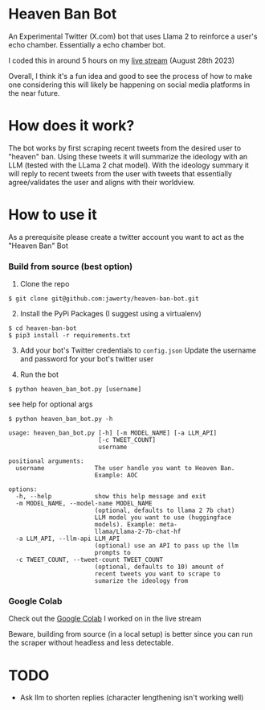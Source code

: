 # Heaven Ban Bot
An Experimental Twitter (X.com) bot that uses Llama 2 to reinforce a user's echo chamber. Essentially a echo chamber bot. 

I coded this in around 5 hours on my [live stream](https://www.youtube.com/watch?v=CIbfStCA_Ho) (August 28th 2023)

Overall, I think it's a fun idea and good to see the process of how to make one considering this will likely be happening on social media platforms in the near future.

# How does it work?
The bot works by first scraping recent tweets from the desired user to "heaven" ban. Using these tweets it will summarize the ideology with an LLM (tested with the LLama 2 chat model). With the ideology summary it will reply to recent tweets from the user with tweets that essentially agree/validates the user and aligns with their worldview.

# How to use it
As a prerequisite please create a twitter account you want to act as the "Heaven Ban" Bot

### Build from source (best option)
1. Clone the repo
```
$ git clone git@github.com:jawerty/heaven-ban-bot.git
```
2. Install the PyPi Packages (I suggest using a virtualenv)
```
$ cd heaven-ban-bot
$ pip3 install -r requirements.txt
```
3. Add your bot's Twitter credentials to `config.json`
Update the username and password for your bot's twitter user

4. Run the bot 
```
$ python heaven_ban_bot.py [username]
```

see help for optional args
```
$ python heaven_ban_bot.py -h

usage: heaven_ban_bot.py [-h] [-m MODEL_NAME] [-a LLM_API]
                         [-c TWEET_COUNT]
                         username

positional arguments:
  username              The user handle you want to Heaven Ban.
                        Example: AOC

options:
  -h, --help            show this help message and exit
  -m MODEL_NAME, --model-name MODEL_NAME
                        (optional, defaults to llama 2 7b chat)
                        LLM model you want to use (huggingface
                        models). Example: meta-
                        llama/Llama-2-7b-chat-hf
  -a LLM_API, --llm-api LLM_API
                        (optional) use an API to pass up the llm
                        prompts to
  -c TWEET_COUNT, --tweet-count TWEET_COUNT
                        (optional, defaults to 10) amount of
                        recent tweets you want to scrape to
                        sumarize the ideology from
```

### Google Colab
Check out the [Google Colab](https://colab.research.google.com/drive/1eXl0dkcWKycu0B2AfBtcJQIz-2Xbbbbk?usp=sharing) I worked on in the live stream

Beware, building from source (in a local setup) is better since you can run the scraper without headless and less detectable.

# TODO
- Ask llm to shorten replies (character lengthening isn't working well)